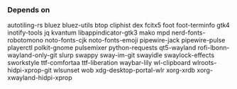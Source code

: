 ### Depends on
autotiling-rs
bluez
bluez-utils
btop
cliphist
dex
fcitx5
foot
foot-terminfo
gtk4
inotify-tools
jq
kvantum
libappindicator-gtk3
mako
mpd
nerd-fonts-robotomono
noto-fonts-cjk
noto-fonts-emoji
pipewire-jack
pipewire-pulse
playerctl
polkit-gnome
pulsemixer
python-requests
qt5-wayland
rofi-lbonn-wayland-only-git
slurp
swappy
sway-im-git
swayidle
swaylock-effects
sworkstyle
ttf-comfortaa
ttf-liberation
waybar-lily
wl-clipboard
wlroots-hidpi-xprop-git
wlsunset
wob
xdg-desktop-portal-wlr
xorg-xrdb
xorg-xwayland-hidpi-xprop

